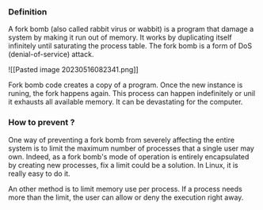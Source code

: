 ### Definition
A fork bomb (also called rabbit virus or wabbit) is a program that damage a system by making it run out of memory. It works by duplicating itself infinitely until saturating the process table.
The fork bomb is a form of DoS (denial-of-service) attack.

![[Pasted image 20230516082341.png]]

Fork bomb code creates a copy of a program. Once the new instance is runing, the fork happens again. This process can happen indefinitely or unil it exhausts all available memory. It can be devastating for the computer.

### How to prevent ?

One way of preventing a fork bomb from severely affecting the entire system is to limit the maximum number of processes that a single user may own. Indeed, as a fork bomb's mode of operation is entirely encapsulated by creating new processes, fix a limit could be a solution. In Linux, it is really easy to do it.

An other method is to limit memory use per process. If a process needs more than the limit, the user can allow or deny the execution right away.

